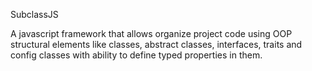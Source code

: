 SubclassJS

A javascript framework that allows organize project code using OOP structural elements like classes, abstract classes,
interfaces, traits and config classes with ability to define typed properties in them.